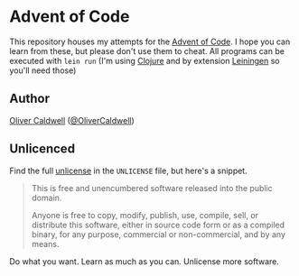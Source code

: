 # Advent of Code

This repository houses my attempts for the [Advent of Code][adventofcode]. I hope you can learn from these, but please don't use them to cheat. All programs can be executed with `lein run` (I'm using [Clojure][] and by extension [Leiningen][] so you'll need those)

## Author

[Oliver Caldwell][author-site] ([@OliverCaldwell][author-twitter])

## Unlicenced

Find the full [unlicense][] in the `UNLICENSE` file, but here's a snippet.

>This is free and unencumbered software released into the public domain.
>
>Anyone is free to copy, modify, publish, use, compile, sell, or distribute this software, either in source code form or as a compiled binary, for any purpose, commercial or non-commercial, and by any means.

Do what you want. Learn as much as you can. Unlicense more software.

[unlicense]: http://unlicense.org/
[author-site]: http://oli.me.uk/
[author-twitter]: https://twitter.com/OliverCaldwell
[adventofcode]: http://adventofcode.com/
[clojure]: http://clojure.org/
[leiningen]: http://leiningen.org/
